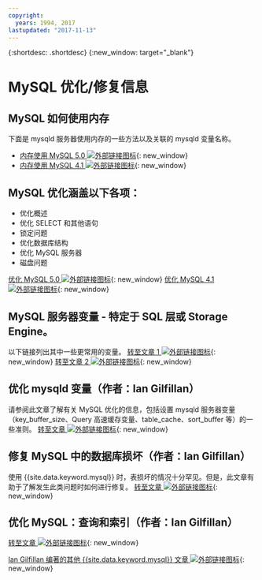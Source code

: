 ```yaml
---
copyright:
  years: 1994, 2017
lastupdated: "2017-11-13"
---
```


{:shortdesc: .shortdesc}
{:new_window: target="_blank"}

# MySQL 优化/修复信息

## MySQL 如何使用内存 
下面是 mysqld 服务器使用内存的一些方法以及关联的 mysqld 变量名称。
* [内存使用 MySQL 5.0 ![外部链接图标](../../icons/launch-glyph.svg "外部链接图标")](http://dev.mysql.com/doc/refman/5.0/en/memory-use.html){: new_window}
* [内存使用 MySQL 4.1 ![外部链接图标](../../icons/launch-glyph.svg "外部链接图标")](http://dev.mysql.com/doc/refman/4.1/en/memory-use.html){: new_window}

## MySQL 优化涵盖以下各项：
- 优化概述
- 优化 SELECT 和其他语句
- 锁定问题
- 优化数据库结构
- 优化 MySQL 服务器
- 磁盘问题

[优化 MySQL 5.0 ![外部链接图标](../../icons/launch-glyph.svg "外部链接图标")](http://dev.mysql.com/doc/refman/5.0/en/optimization.html){: new_window}
[优化 MySQL 4.1 ![外部链接图标](../../icons/launch-glyph.svg "外部链接图标")](http://dev.mysql.com/doc/refman/4.1/en/optimization.html){: new_window}

## MySQL 服务器变量 - 特定于 SQL 层或 Storage Engine。
以下链接列出其中一些更常用的变量。
[转至文章 1 ![外部链接图标](../../icons/launch-glyph.svg "外部链接图标")](http://www.mysqlperformanceblog.com/2006/06/08/mysql-server-variables-sql-layer-or-storage-engine-specific/){: new_window}
[转至文章 2 ![外部链接图标](../../icons/launch-glyph.svg "外部链接图标")](http://forge.mysql.com/wiki/ServerVariables){: new_window}

## 优化 mysqld 变量（作者：Ian Gilfillan）
请参阅此文章了解有关 MySQL 优化的信息，包括设置 mysqld 服务器变量（key_buffer_size、Query 高速缓存变量、table_cache、sort_buffer 等）的一些准则。
[转至文章 ![外部链接图标](../../icons/launch-glyph.svg "外部链接图标")](http://www.databasejournal.com/features/mysql/article.php/3367871){: new_window}

## 修复 MySQL 中的数据库损坏（作者：Ian Gilfillan）
使用 {{site.data.keyword.mysql}} 时，表损坏的情况十分罕见。但是，此文章有助于了解发生此类问题时如何进行修复。
[转至文章 ![外部链接图标](../../icons/launch-glyph.svg "外部链接图标")](http://www.databasejournal.com/features/mysql/article.php/3300511){: new_window}

## 优化 MySQL：查询和索引（作者：Ian Gilfillan）
<!--The database is too slow. Queries are queuing up, backlogs growing, users being refused connection. Management is ready to spend millions on "upgrading" to some other system, when the problem is really that MySQL is simply not being used properly. Badly defined or non-existent indexes are one of the primary reasons for poor performance, and fixing these can often lead to phenomenal improvements.-->
[转至文章 ![外部链接图标](../../icons/launch-glyph.svg "外部链接图标")](http://www.databasejournal.com/features/mysql/article.php/1382791){: new_window}

[Ian Gilfillan 编著的其他 {{site.data.keyword.mysql}} 文章 ![外部链接图标](../../icons/launch-glyph.svg "外部链接图标")](http://www.databasejournal.com/article.php/1474351){: new_window}
